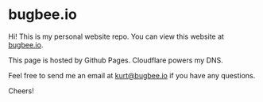 # bugbee.io

Hi! This is my personal website repo.
You can view this website at [bugbee.io](https://bugbee.io).

This page is hosted by Github Pages.
Cloudflare powers my DNS.

Feel free to send me an email at kurt@bugbee.io if you have any questions.

Cheers!



